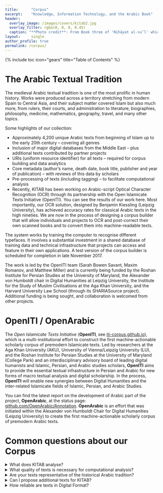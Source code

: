 ```yaml
---
title:		"Corpus"
excerpt:	"Knowledge, Information Technology, and the Arabic Book"
header:
  overlay_image: /images/covers/kitab2.jpg
  overlay_filter: rgba(0, 0, 0, 0.45)
  caption: "**Photo credit**: From Book three of 'Nihāyat al-su’l' which gives instructions on using lances. Dated 773/1371 (Add. MS. 18866, f. 113r)"
layout:		single
author_profile: true
permalink: /corpus/
---
```


{% include toc icon="gears" title="Table of Contents" %}

# The Arabic Textual Tradition

The medieval Arabic textual tradition is one of the most prolific in human history. Works were produced across a territory stretching from modern Spain to Central Asia, and their subject matter covered Islam but also much more, from rulers, their courts, and administration to literature, biographies, philosophy, medicine, mathematics, geography, travel, and many other topics.

Some highlights of our collection:

* Approximately 4,200 unique Arabic texts from beginning of Islam up to the early 20th century – covering all genres
* Inclusion of major digital databases from the Middle East – plus additional texts contributed by partner projects
* URIs (uniform resource identifier) for all texts – required for corpus building and data analytics
* Core metadata (author’s name, death date, book title, publisher and year of publication) – with reviews of this data by scholars
* Pre-processing of texts (including tagging) – to facilitate computational analysis
* Recently, KITAB has been working on Arabic-script Optical Character Recognition (OCR) through its partnership with the Open Islamicate Texts Initiative (OpenITI). You can see the results of our work here. Most importantly, our OCR solution, designed by Benjamin Kiessling (Leipzig University), has achieved accuracy rates for classical Arabic texts in the high nineties. We are now in the process of designing a corpus builder that will allow individuals and projects to OCR and post-correct  their own scanned books and to convert them into machine-readable texts.

The system works by training the computer to recognise different typefaces. It involves a substantial investment in a shared database of training data and technical infrastructure that projects can access and feature in their own applications. A test version of the corpus builder is scheduled for completion in late November 2017.

The work is led by the OpenITI team (Sarah Bowen Savant, Maxim Romanov, and Matthew Miller) and is currently being funded by the Roshan Institute for Persian Studies at the University of Maryland, the Alexander von Humboldt chair in Digital Humanities at Leipzig University, the Institute for the Study of Muslim Civilisations at the Aga Khan University, and the Harvard University Law School (through its SHARIASource project). Additional funding is being sought, and collaboration is welcomed from other projects.


# OpenITI / OpenArabic

The *Open Islamicate Texts Initiative* (**OpenITI**, see [iti-corpus.github.io](iti-corpus.github.io)), which is a multi-institutional effort to construct the first machine-actionable scholarly corpus of premodern Islamicate texts. Led by researchers at the Aga Khan University (AKU), University of Vienna/Leipzig University (LU), and the Roshan Institute for Persian Studies at the University of Maryland (College Park) and an interdisciplinary advisory board of leading digital humanists and Islamic, Persian, and Arabic studies scholars, **OpenITI** aims to provide the essential textual infrastructure in Persian and Arabic for new forms of macro textual analysis and digital scholarship. In the process, **OpenITI** will enable new synergies between Digital Humanities and the inter-related Islamicate fields of Islamic, Persian, and Arabic Studies.

You can find the latest report on the development of Arabic part of the project, **OpenArabic**, at the status page: [github.com/OpenArabic/Annotation](https://github.com/OpenArabic/Annotation). **OpenArabic** is an effort that was initiated within the Alexander von Humboldt Chair for Digital Humanities (Leipzig University) to create the first machine-actionable scholarly corpus of premodern Arabic texts.

# Common questions about our Corpus

<details><summary>What does KITAB analyse?</summary>
<p>

We focus on the origins of the written Arabic tradition, in the eighth century, up to roughly the fifteenth century, but aim to include as many texts as possible, so you can also find texts written after 1500.

</p>
</details>


<details><summary>What quality of texts is necessary for computational analysis?</summary>
<p>

It depends on the type of analysis. Regarding OCR, text reuse detection methods can be adapted to detect patterns even with badly OCRed texts (as has been done for studies of 19th-century newspapers). For our OCRed texts, we aim, however, to obtain digital files that match within 1 or 2% the printed editions upon which they are based.

</p>
</details>



<details><summary>Are your texts representative of the historical Arabic tradition?</summary>
<p>

Yes and no. We have a lot of texts. Digitisation efforts in the Middle East over the past twenty years have been extensive and impressive. But equally, we have nowhere near what once existed. The electronic files we have are based on printed editions. Many printed editions have not been converted into machine-readable texts. And many manuscripts have not made it into print.

There are some biases in what we do have and an overrepresentation of works from particular authors and treating particular topics. Texts with religious and legal significance are heavily represented.

A major aim of KITAB is to increase both the number and diversity of texts in our corpus. We seek works treating, for example, philosophy and science.

</p>
</details>


<details><summary>Can I propose additional texts for KITAB?</summary>
<p>

Yes. Please check <a href="https://github.com/OpenITI">
Open Islamicate Texts Initiative</a> to ensure that we do not already have it.

If your text is already available in machine-readable format, we will add it to the corpus.

If your text is not already available in machine-readable format, please add it to our list for <a href="https://t.co/GULp3OmQi9">
books to OCR in the future</a>.

</p>
</details>


<details><summary>How reliable are texts in Digital Format?</summary>
<p>

Our digital texts are generally speaking reliable reproductions of modern printed editions.  We are finding this as we annotate digital files of books and compare them to their printed counterparts.

There are problems with printed editions and the extent to which any edition serves as witness to a historical written work.  One aim of KITAB is to develop our algorithm and text alignment and annotation tools to facilitate comparison between different editions of books. This will help scholars gain a fuller picture of their sources and variations between them. It might also aid in the creation of critical editions.

We will also tackle problems with metadata that arise also in the printed editions. For example, many books are reprinted without acknowledgement to the original editions or their editors. We need to verify bibliographic data.

</p>
</details>
